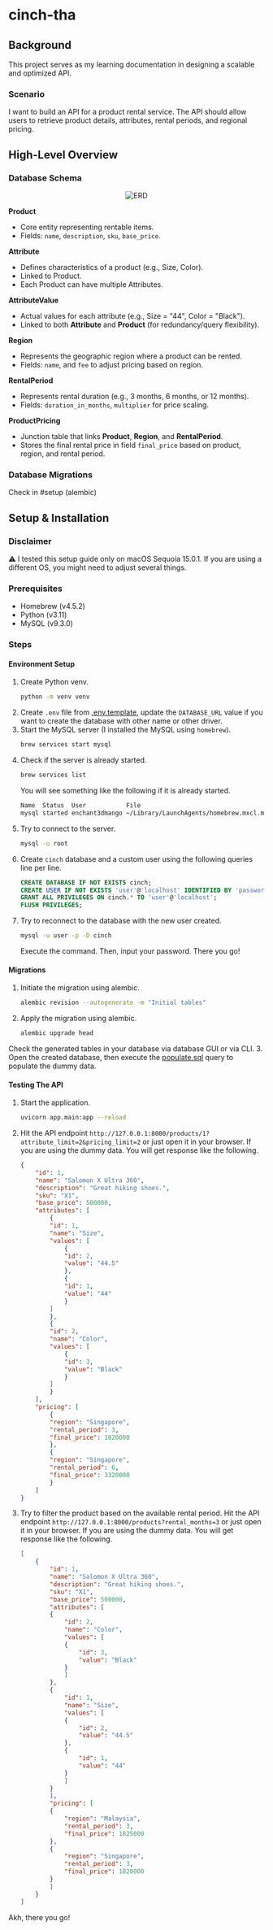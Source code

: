 # cinch-tha

## Background
This project serves as my learning documentation in designing a scalable and optimized API.

### Scenario
I want to build an API for a product rental service. The API should allow users to retrieve product details, attributes, rental periods, and regional pricing.

## High-Level Overview

### Database Schema
<p align="center">
<picture>
    <source media="(prefers-color-scheme: dark)"  srcset="docs/assets/erd.dark.png">
    <source media="(prefers-color-scheme: light)" srcset="docs/assets/erd.light.png">
    <img alt="ERD" src="docs/assets/erd.light.png">
</picture>
</p>

**Product**
- Core entity representing rentable items.
- Fields: `name`, `description`, `sku`, `base_price`.

**Attribute**
- Defines characteristics of a product (e.g., Size, Color).
- Linked to Product.
- Each Product can have multiple Attributes.

**AttributeValue**
- Actual values for each attribute (e.g., Size = "44", Color = "Black").
- Linked to both **Attribute** and **Product** (for redundancy/query flexibility).

**Region**
- Represents the geographic region where a product can be rented.
- Fields: `name`, and `fee` to adjust pricing based on region.

**RentalPeriod**
- Represents rental duration (e.g., 3 months, 6 months, or 12 months).
- Fields: `duration_in_months`, `multiplier` for price scaling.

**ProductPricing**
- Junction table that links **Product**, **Region**, and **RentalPeriod**.
- Stores the final rental price in field `final_price` based on product, region, and rental period.


### Database Migrations

Check in #setup (alembic)

## Setup & Installation

### Disclaimer
⚠️ I tested this setup guide only on macOS Sequoia 15.0.1. If you are using a different OS, you might need to adjust several things.

### Prerequisites

- Homebrew (v4.5.2)
- Python (v3.11)
- MySQL (v9.3.0)

### Steps
#### Environment Setup
1. Create Python venv.
    ```sh
    python -m venv venv
    ```
2. Create `.env` file from [.env.template](.env.template), update the `DATABASE_URL` value if you want to create the database with other name or other driver.
3. Start the MySQL server (I installed the MySQL using `homebrew`).
    ```sh
    brew services start mysql
    ```
4. Check if the server is already started.
    ```sh
    brew services list
    ```
    You will see something like the following if it is already started.
    ```sh
    Name  Status  User           File
    mysql started enchant3dmango ~/Library/LaunchAgents/homebrew.mxcl.mysql.plist
    ```
5. Try to connect to the server.
    ```sh
    mysql -u root
    ```
6. Create `cinch` database and a custom user using the following queries line per line.
    ```sql
    CREATE DATABASE IF NOT EXISTS cinch;
    CREATE USER IF NOT EXISTS 'user'@'localhost' IDENTIFIED BY 'password';
    GRANT ALL PRIVILEGES ON cinch.* TO 'user'@'localhost';
    FLUSH PRIVILEGES;
    ```
7. Try to reconnect to the database with the new user created.
    ```sh
    mysql -u user -p -D cinch
    ```
    Execute the command. Then, input your password. There you go!

#### Migrations
1. Initiate the migration using alembic.
    ```sh
    alembic revision --autogenerate -m "Initial tables"
    ```
2. Apply the migration using alembic.
    ```sh
    alembic upgrade head
    ```
Check the generated tables in your database via database GUI or via CLI.
3. Open the created database, then execute the [populate.sql](populate.sql) query to populate the dummy data.


#### Testing The API
1. Start the application.
    ```sh
    uvicorn app.main:app --reload
    ```
2. Hit the API endpoint `http://127.0.0.1:8000/products/1?attribute_limit=2&pricing_limit=2` or just open it in your browser. If you are using the dummy data. You will get response like the following.
    ```json
    {
        "id": 1,
        "name": "Salomon X Ultra 360",
        "description": "Great hiking shoes.",
        "sku": "X1",
        "base_price": 500000,
        "attributes": [
            {
            "id": 1,
            "name": "Size",
            "values": [
                {
                "id": 2,
                "value": "44.5"
                },
                {
                "id": 1,
                "value": "44"
                }
            ]
            },
            {
            "id": 2,
            "name": "Color",
            "values": [
                {
                "id": 3,
                "value": "Black"
                }
            ]
            }
        ],
        "pricing": [
            {
            "region": "Singapore",
            "rental_period": 3,
            "final_price": 1820000
            },
            {
            "region": "Singapore",
            "rental_period": 6,
            "final_price": 3320000
            }
        ]
    }
    ```
3. Try to filter the product based on the available rental period. Hit the API endpoint `http://127.0.0.1:8000/products?rental_months=3` or just open it in your browser. If you are using the dummy data. You will get response like the following.
    ```json
    [
        {
            "id": 1,
            "name": "Salomon X Ultra 360",
            "description": "Great hiking shoes.",
            "sku": "X1",
            "base_price": 500000,
            "attributes": [
            {
                "id": 2,
                "name": "Color",
                "values": [
                {
                    "id": 3,
                    "value": "Black"
                }
                ]
            },
            {
                "id": 1,
                "name": "Size",
                "values": [
                {
                    "id": 2,
                    "value": "44.5"
                },
                {
                    "id": 1,
                    "value": "44"
                }
                ]
            }
            ],
            "pricing": [
            {
                "region": "Malaysia",
                "rental_period": 3,
                "final_price": 1825000
            },
            {
                "region": "Singapore",
                "rental_period": 3,
                "final_price": 1820000
            }
            ]
        }
    ]
    ```

Akh, there you go!
